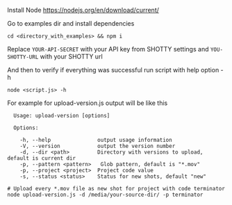 Install Node https://nodejs.org/en/download/current/

Go to examples dir and install dependencies

```
cd <directory_with_examples> && npm i
```

Replace `YOUR-API-SECRET` with your API key from SHOTTY settings and `YOU-SHOTTY-URL` with your SHOTTY url

And then to verify if everything was successful run script with help option -h

```node <script.js> -h```

For example for upload-version.js output will be like this

```
  Usage: upload-version [options]

  Options:

    -h, --help               output usage information
    -V, --version            output the version number
    -d, --dir <path>         Directory with versions to upload, default is current dir
    -p, --pattern <pattern>   Glob pattern, default is "*.mov"
    -p, --project <project>  Project code value
    -s, --status <status>    Status for new shots, default "new"
```


```
# Upload every *.mov file as new shot for project with code terminator
node upload-version.js -d /media/your-source-dir/ -p terminator
```
